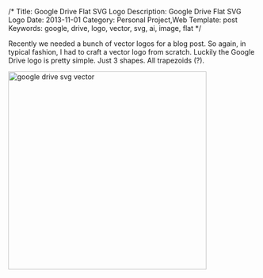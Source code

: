 /*
Title: Google Drive Flat SVG Logo
Description: Google Drive Flat SVG Logo
Date: 2013-11-01
Category: Personal Project,Web
Template: post
Keywords: google, drive, logo, vector, svg, ai, image, flat
*/

Recently we needed a bunch of vector logos for a blog post. So again, in typical fashion, I had to craft a vector logo from scratch. Luckily the Google Drive logo is pretty simple. Just 3 shapes. All trapezoids (?).

<div class="center">
  <a href="http://ohdoylerules.com/content/images/google-drive.svg" target="_blank" title="google drive svg vector"><img width="400" alt="google drive svg vector" src="http://ohdoylerules.com/content/images/google-drive.svg" ></a>
</div>

